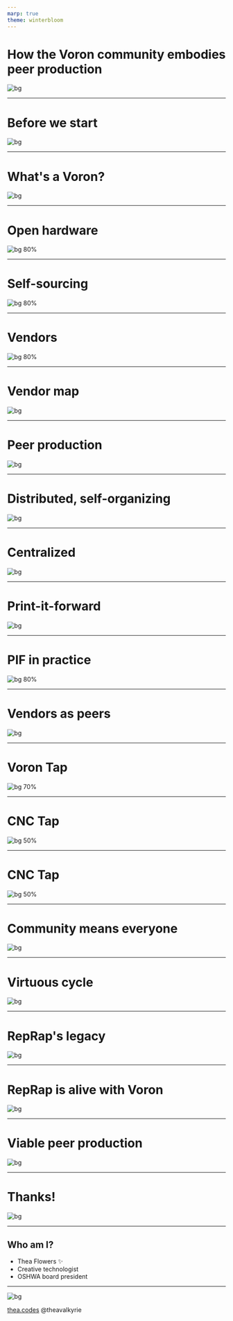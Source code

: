 ```yaml
---
marp: true
theme: winterbloom
---
```


# How the Voron community embodies peer production

<!-- _class: leading -->
![bg](./images/voron-photo-3.webp)

<!--
Hello!

I'm Thea, and today I'm going to give you a small look into the Voron project's extraordinarily interesting open hardware ecosystem.
-->

---

# Before we start

![bg](./images/lotus.webp)

<!--
Before we start, I want to say that this brief talk doesn't even scratch the surface of all of the interesting things going on in the Voron community and the relationships between developers, users, vendors, and content creators, but I hope it encourages you to take a closer look.
-->

---

# What's a Voron?

<!-- _class: leading -->
<!-- footer: 'Image credit: [Matszew02](https://www.printables.com/model/546994-side-mounted-daylight-for-voron-v02-0-v0-02) on Printables' -->
![bg](./images/v0.webp)

<!-- image credit: https://www.printables.com/model/546994-side-mounted-daylight-for-voron-v02-0-v0-02 -->

<!-- Voron Design has created a set of no-compromise, high quality 3d printers. The catch is that you don't really *buy* a Voron printer, you *build* **your** Voron printer. -->

---

# Open hardware

<!-- _class: screenshot -->
<!-- footer: '' -->
![bg 80%](./images/voron-project-page.webp)

<!-- Voron Design doesn't sell printers or kits, they actually don't actually sell anything. Instead, they publish the designs, bill of materials, and assembly instructions for their printers under open source licenses for anyone to build themselves. -->

---

# Self-sourcing

<!-- _class: screenshot  -->
![bg 80%](./images/voron-sourcing-guide.webp)

<!-- In the past, this meant that if you wanted a Voron you would have to go through the tedious process of sourcing everything in the bill of materials yourself before diving into building a wonderfully complex machine. However, that's rarely done these days. -->

---

# Vendors

<!-- _class:  screenshot  -->
![bg 80%](./images/voron-google-results.webp)

<!-- Instead, there's now a vibrant ecosystem of vendors that offer everything from pre-built, ready-to-go machines, to curated parts kits, to highly-optimized individual components. -->

---

# Vendor map

<!-- _class:  hide-title  -->
![bg](./images/vendor-map.webp)

<!-- This ecosystem is brilliantly interesting because isn't ruthlessly competitive- generally speaking, vendors tend to be *complementary* to one another, differentiating themselves to suit specific needs in the community.

For example, some vendors might focus on budget-friendly all-in-one kits that lower the barrier of entry for newcomers while other vendors might specialize in one aspect of the machine, such as super high-end carbon fiber structural components or high-performance hotends. Meanwhile, other vendors can offer high-touch support, replacement parts, and resources to owners that don't want to tinker with their machine. -->

---

# Peer production

<!-- footer: 'Image credit: [Voron Design](https://vorondesign.com/)' -->
![bg](./images/pif-bg.webp)

<!--
This vendor ecosystem and its "Big Tent" mentality has created a fantastic real-world example of what's called "Peer Production".
-->

---

# Distributed, self-organizing

<!-- footer: '' -->
<!-- _class: hide-title -->
![bg](./images/peer-production.svg)

<!--
Peer production is a way of producing goods that relies on *self-organzing*, *collaborative*, *largely distributed* communities of individuals. Familiar examples of this include Wikipedia and Linux.
-->

---

# Centralized

<!-- _class: hide-title -->
![bg](./images/centralized-production.svg)

<!--
There are a lot of academic opinions around peer production, but it's largely contrasted to typical type of production that revolves around a single company producing goods.

Peer production flips the typical power structure on its head, distributing the rights and means of production across an participatory community.
-->

---

# Print-it-forward

<!-- footer: 'Image credit: [Fabreeko](https://www.fabreeko.com/collections/voron/products/voron-v2-4-printed-parts-by-pif?variant=43645783998719)' -->
![bg](./images/pif-parts.webp)

<!--
One fantastic example of peer production within the Voron community is its Print-it-Forward program. Building a Voron requires several 3D printed parts which presents a problem if you don't already have a 3D printer. To solve this, the Voron community has created a group of volunteers who will print the parts and send them to you for essentially the cost of materials.
-->

---

# PIF in practice

<!-- footer: '' -->
<!-- _class:  screenshot -->
![bg 80%](./images/pif-form.webp)

<!--
These volunteers are vetted by other members of the community and are located all over the world. Folks who need parts fill out a form and the volunteers pick the ones they want to take on, often meaning that you get parts from someone geographically nearby. This is an obvious example of *distributed*, *self-organizing*, production.
-->

---

# Vendors as peers

<!-- footer: 'Image credit: [MakeZine](https://makezine.com/article/technology/east-coast-reprap-festival-2022-back-in-person/)' -->
![bg](./images/ecrrf.webp)

<!-- The vendor ecosystem isn't as clear cut as the print-it-forward program, but the key aspects of peer production are there. Vendors are distributed, specialized, self-organized, and need to be active participants in the community to truly succeed. -->

---

# Voron Tap

<!-- footer: '' -->
<!-- _class: screenshot -->
![bg 70%](./images/voron-tap.webp)

<!--
There's actually an interesting case study on the impact of collaboration between vendors and the community, it's the Voron Tap story.

The community and design team experimented with a new, interesting z-probe design called "Tap" that folks were really excited about.
-->

---

# CNC Tap

<!-- footer: 'Image credit: [Chaoticlab](https://chaoticlab.xyz/products/cnc-voron-tap?variant=40293637161058)' -->
<!-- _class: screenshot -->
![bg 50%](./images/cnc-tap-1.webp)

<!--
Because of the excitement, a vendor kinda jumped the gun and adapted the prototype version into a CNC metal version that they subsequently sold to users.

Unfortunately, the vendor didn't talk to the team and overlooked some important aspects of the design. This caused the CNC metal version to have some issues, and users, unaware, turned to the design team for support for a product they never had a say in. This wasn't great.
-->

---

# CNC Tap

<!-- footer: 'Image credit: [Chaoticlab](https://chaoticlab.xyz/products/cnc-voron-tap?variant=40293637161058)' -->
<!-- _class: screenshot -->
![bg 50%](./images/cnc-tap-2.webp)

<!--
However, this lead to communication between the design team and the vendor. The team worked with the vendor to address the issues and helped to create and test a new, improved version. This experience also encouraged another vendor selling metal versions of tap to seek guidance from the design team as well.

While this isn't the ideal approach, it demonstrates the self-organizing and self-governing aspects of peer production that work to keep an ecosystem like this healthy.
-->


---

# Community means everyone

<!-- footer: '' -->
![bg](./images/oshw.webp)

<!-- It shows that the Voron team, community, and vendors are inextricably entangled. Vendors succeed when they support the needs of the community, and the community benefits and grows by working with vendors to amplify the scale of the overall project. -->

---

# Virtuous cycle

<!-- footer: 'Image credit: [LDO Motion](https://ldomotion.com/p/guide/VORON-Leviathan-V12)' -->
![bg](./images/leviathan.webp)

<!-- Vendors have contributed to the Voron community and project in so many ways. They significantly lower the barrier of entry, reduce the cost of components, make it far easier to acquire specialized components, provide support to end users, work with the design team to validate new designs, innovate with new ideas and products, sponsor and organize community events, and so much more. When it all comes together, it's a virtuous cycle. -->

---

# RepRap's legacy

<!-- _class: leading -->
<!-- footer: 'Image credit: [RepRap.org](https://reprap.org/wiki/File:PressPix-26806-0075.webp)' -->
![bg](./images/reprap.webp)

<!--
Modern consumer 3d printers, including Voron, trace their lineage back to the RepRap project. The RepRap project ran with the dream of *democratizing* and *distributing* the means of production by creating a *self-replicating* machine that anyone could build, own, operate, and customize.
-->

---

# RepRap is alive with Voron

<!-- footer: 'Image credit: [Opulo](https://opulo.io)' -->
<!-- _class: hide-title -->
![bg](./images/lumen-fancy.webp)

<!--
The present-day legacy of the RepRap project is alive and well within the Voron community: not only are they creating innovative, high-quality open hardware designs, but they have built a truly distributed, collaborative ecosystem that provides physical goods and supports the needs of the community. Their impact is far beyond their own community, as projects such as Printers for Ants, Milo, LumenPnP, and more benefit from the Voron ecosystem.
-->

---

# Viable peer production

<!-- footer: '' -->
![bg](./images/voron-control.webp)

<!--
While no ecosystem is perfect, Voron's continued growth and success shows that open hardware peer production can be viable in the real world, despite having to co-exist with prevailing capitalist methodologies. They've demonstrated that vendors can and should be part of the community, the project, and the conversation.

Open source is about empowerment, and communities like Voron show us that it's possible to succeed while empowering your entire community.
-->

---

# Thanks!

![bg](./images/voron-logo-glow.webp)

<!--
This short little talk wouldn't have been possible without the help of the Voron design team, Maple Leaf Makers, and West3D. I'd like to thank them for their time, and I'd like to thank you for listening to me.
-->

---

## Who am I?

<!-- class: gradient -->

- Thea Flowers ✨
- Creative technologist
- OSHWA board president

<!--
I'm Thea Flowers, known on the internet as "Stargirl".
I'm a creative technologist and a member of the open source hardware association's board of directors.
-->

---

<!-- _class: end -->

![bg](./images/love.webp)

[thea.codes](https://thea.codes)
@theavalkyrie

<!--
Finally, if you want to follow me you can find me on the web at thea.codes. Thank you all so much for joining me today and I hope you have a lovely evening!
-->
